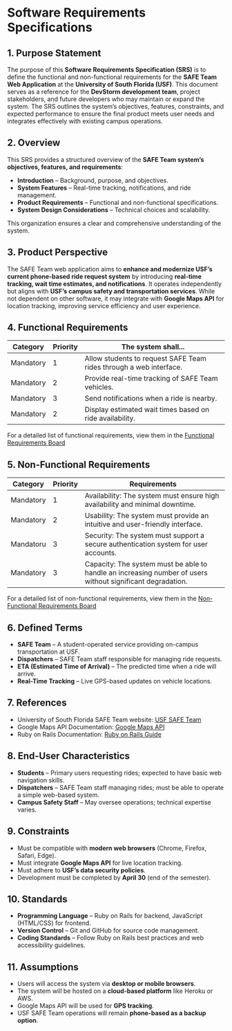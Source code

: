 # Software Requirements Specifications
## 1. Purpose Statement  

The purpose of this **Software Requirements Specification (SRS)** is to define the functional and non-functional requirements for the **SAFE Team Web Application** at the **University of South Florida (USF)**. This document serves as a reference for the **DevStorm development team**, project stakeholders, and future developers who may maintain or expand the system. The SRS outlines the system’s objectives, features, constraints, and expected performance to ensure the final product meets user needs and integrates effectively with existing campus operations.  

## 2. Overview  

This SRS provides a structured overview of the **SAFE Team system’s objectives, features, and requirements**:  
- **Introduction** – Background, purpose, and objectives.  
- **System Features** – Real-time tracking, notifications, and ride management.  
- **Product Requirements** – Functional and non-functional specifications.  
- **System Design Considerations** – Technical choices and scalability.  

This organization ensures a clear and comprehensive understanding of the system.  

## 3. Product Perspective  

The SAFE Team web application aims to **enhance and modernize USF’s current phone-based ride request system** by introducing **real-time tracking, wait time estimates, and notifications**. It operates independently but aligns with **USF’s campus safety and transportation services**. While not dependent on other software, it may integrate with **Google Maps API** for location tracking, improving service efficiency and user experience.  

## 4. Functional Requirements

Category      | Priority | The system shall...
--------------|---------|------------------------------------------
Mandatory     | 1       | Allow students to request SAFE Team rides through a web interface.
Mandatory     | 2       | Provide real-time tracking of SAFE Team vehicles.
Mandatory     | 3       | Send notifications when a ride is nearby.
Mandatory     | 2       | Display estimated wait times based on ride availability.


For a detailed list of functional requirements, view them in the [Functional Requirements Board](https://github.com/orgs/cen4020-devstorm/projects/3/views/3?filterQuery=-role%3A%22Non-functional%22&visibleFields=%5B%22Title%22%2C170702992%2C170703498%2C170704266%2C170704320%2C170704058%2C170704441%2C%22Status%22%5D)  

## 5. Non-Functional Requirements

Category      | Priority |  Requirements
--------------|---------|------------------------------------------
Mandatory     | 1       | Availability: The system must ensure high availability and minimal downtime.
Mandatory     | 2       | Usability: The system must provide an intuitive and user-friendly interface.
Mandatoru     | 3       | Security: The system must support a secure authentication system for user accounts.
Mandatory     | 3       | Capacity: The system must be able to handle an increasing number of users without significant degradation.

For a detailed list of non-functional requirements, view them in the [Non-Functional Requirements Board](https://github.com/orgs/cen4020-devstorm/projects/3/views/4?filterQuery=role%3A%22Non-functional%22&visibleFields=%5B%22Title%22%2C%22Status%22%2C170703498%2C170702992%2C170703837%2C170704058%5D)

## 6. Defined Terms  

- **SAFE Team** – A student-operated service providing on-campus transportation at USF.  
- **Dispatchers** – SAFE Team staff responsible for managing ride requests.  
- **ETA (Estimated Time of Arrival)** – The predicted time when a ride will arrive.  
- **Real-Time Tracking** – Live GPS-based updates on vehicle locations.  

## 7. References  

- University of South Florida SAFE Team website: [USF SAFE Team](https://www.usf.edu/student-affairs/student-government/tampa-sg/tampa-safeteam/index.aspx)  
- Google Maps API Documentation: [Google Maps API](https://developers.google.com/maps/documentation)  
- Ruby on Rails Documentation: [Ruby on Rails Guide](https://guides.rubyonrails.org/)  

## 8. End-User Characteristics  

- **Students** – Primary users requesting rides; expected to have basic web navigation skills.  
- **Dispatchers** – SAFE Team staff managing rides; must be able to operate a simple web-based system.  
- **Campus Safety Staff** – May oversee operations; technical expertise varies.  

## 9. Constraints  

- Must be compatible with **modern web browsers** (Chrome, Firefox, Safari, Edge).  
- Must integrate **Google Maps API** for live location tracking.  
- Must adhere to **USF’s data security policies**.  
- Development must be completed by **April 30** (end of the semester).  

## 10. Standards  

- **Programming Language** – Ruby on Rails for backend, JavaScript (HTML/CSS) for frontend.  
- **Version Control** – Git and GitHub for source code management.  
- **Coding Standards** – Follow Ruby on Rails best practices and web accessibility guidelines.  

## 11. Assumptions  

- Users will access the system via **desktop or mobile browsers**.  
- The system will be hosted on a **cloud-based platform** like Heroku or AWS.  
- Google Maps API will be used for **GPS tracking**.  
- USF SAFE Team operations will remain **phone-based as a backup option**.  
